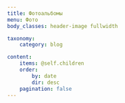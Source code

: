 ```yaml
---
title: Фотоальбомы
menu: Фото
body_classes: header-image fullwidth

taxonomy:
    category: blog

content:
    items: @self.children
    order:
        by: date
        dir: desc
    pagination: false
---
```

